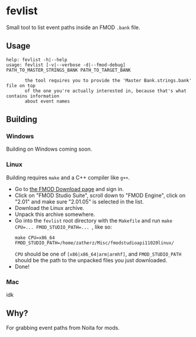 fevlist
===

Small tool to list event paths inside an FMOD `.bank` file.

## Usage

```
help: fevlist -h|--help
usage: fevlist [-v|--verbose -d|--fmod-debug] PATH_TO_MASTER_STRINGS_BANK PATH_TO_TARGET_BANK

       the tool requires you to provide the 'Master Bank.strings.bank' file on top
       of the one you're actually interested in, because that's what contains information
       about event names
```

## Building

### Windows

Building on Windows coming soon.

### Linux

Building requires `make` and a C++ compiler like `g++`.

* Go to [the FMOD Download page](https://www.fmod.com/download) and sign in.
* Click on "FMOD Studio Suite", scroll down to "FMOD Engine", click on "2.01" and make sure "2.01.05" is selected in the list.
* Download the Linux archive.
* Unpack this archive somewhere.
* Go into the `fevlist` root directory with the `Makefile` and run `make CPU=... FMOD_STUDIO_PATH=... `, like so:
  ```
  make CPU=x86_64 FMOD_STUDIO_PATH=/home/zatherz/Misc/fmodstudioapi11020linux/
  ```
  `CPU` should be one of `[x86|x86_64|arm|armhf]`, and `FMOD_STUDIO_PATH` should be the path to the unpacked files you just downloaded.
* Done!

### Mac

idk

## Why?

For grabbing event paths from Noita for mods.
